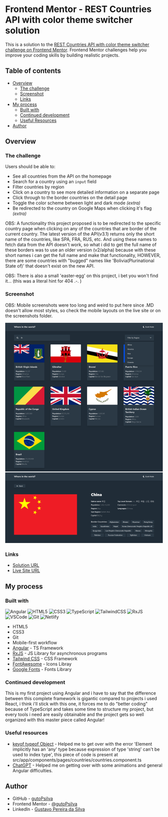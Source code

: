 # Frontend Mentor - REST Countries API with color theme switcher solution

This is a solution to the [REST Countries API with color theme switcher challenge on Frontend Mentor](https://www.frontendmentor.io/challenges/rest-countries-api-with-color-theme-switcher-5cacc469fec04111f7b848ca). Frontend Mentor challenges help you improve your coding skills by building realistic projects. 

## Table of contents

- [Overview](#overview)
  - [The challenge](#the-challenge)
  - [Screenshot](#screenshot)
  - [Links](#links)
- [My process](#my-process)
  - [Built with](#built-with)
  - [Continued development](#continued-development)
  - [Useful Resources](#useful-resources)
- [Author](#author)

## Overview

### The challenge

Users should be able to:

- See all countries from the API on the homepage
- Search for a country using an `input` field
- Filter countries by region
- Click on a country to see more detailed information on a separate page
- Click through to the border countries on the detail page
- Toggle the color scheme between light and dark mode *(extra)*
- Be redirected to the country on Google Maps when clicking it's flag *(extra)*

OBS: A functionality this project proposed is to be redirected to the specific country page when clicking on any of the countries that are border of the current country. The latest version of the API(v3.1) returns only the short name of the countries, like SPA, FRA, RUS, etc. And using these names to fetch data from the API doesn't work, so what i did to get the full name of these borders was to use an older version (v2/alpha) because with these short names i can get the full name and make that functionality, HOWEVER, there are some countries with "bugged" names like 'Bolivia(Plurinational State of)' that doesn't exist on the new API.

OBS: There is also a small 'easter-egg' on this project, i bet you won't find it... (this was a literal hint for 404 .-. )

### Screenshot

OBS: Mobile screenshots were too long and weird to put here since .MD doesn't allow most styles, so check the mobile layouts on the live site or on the screenshots folder.

<img src="./screenshots/home_desktop.png" alt="desktop home screenshot">
<img src="./screenshots/country_desktop.png" alt="desktop country screenshot">

### Links

- [Solution URL](#)
- [Live Site URL](https://whereintheworld-gutopsilva.netlify.app/)

## My process

### Built with

<!-- Badges -->

![Angular](https://img.shields.io/badge/angular-%23DD0031.svg?style=for-the-badge&logo=angular&logoColor=white)
![HTML5](https://img.shields.io/badge/html5-%23E34F26.svg?style=for-the-badge&logo=html5&logoColor=white)
![CSS3](https://img.shields.io/badge/css3-%231572B6.svg?style=for-the-badge&logo=css3&logoColor=white)
![TypeScript](https://img.shields.io/badge/typescript-%23007ACC.svg?style=for-the-badge&logo=typescript&logoColor=white)
![TailwindCSS](https://img.shields.io/badge/tailwindcss-%2338B2AC.svg?style=for-the-badge&logo=tailwind-css&logoColor=white)
![RxJS](https://img.shields.io/badge/rxjs-%23B7178C.svg?style=for-the-badge&logo=reactivex&logoColor=white)
![VSCode](https://img.shields.io/badge/-VSCODE-007ACC?style=for-the-badge&&logo=visual-studio-code&logoColor=white)
![Git](https://img.shields.io/badge/git-%23F05033.svg?style=for-the-badge&logo=git&logoColor=white)
![Netlify](https://img.shields.io/badge/netlify-%23000000.svg?style=for-the-badge&logo=netlify&logoColor=#00C7B7)

- HTML5
- CSS3
- Git
- Mobile-first workflow
- [Angular](https://angular.io/) - TS Framework
- [RxJS](https://rxjs.dev/) - JS Library for asynchronous programs
- [Tailwind CSS](https://tailwindcss.com/) - CSS Framework
- [FontAwesome](https://fontawesome.com/) - Icons Libray
- [Google Fonts](https://fonts.google.com/) - Fonts Library

### Continued development

This is my first project using Angular and i have to say that the difference between this complete framework is gigantic compared to projects i used React, i think i'll stick with this one, it forces me to do "better coding" because of TypeScript and takes some time to structure my project, but every tools i need are easily obtainable and the project gets so well organized with this master piece called Angular!

### Useful resources

- [keyof typeof Object](https://bobbyhadz.com/blog/typescript-element-implicitly-has-any-type-expression#element-implicitly-has-an-any-type-because-expression-of-type-string-cant-be-used-to-index-type) - Helped me to get over with the error 'Element implicitly has an 'any' type because expression of type 'string' can't be used to index type', this piece of code is present at src/app/components/pages/countries/countries.component.ts
- [ChatGPT](https://chat.openai.com/) - Helped me on getting over with some animations and general Angular difficulties.

## Author

- GitHub - [gutoPsilva](https://github.com/gutoPsilva)
- Frontend Mentor - [@gutoPsilva](https://www.frontendmentor.io/profile/gutoPsilva)
- LinkedIn - [Gustavo Pereira da Silva](https://www.linkedin.com/in/gustavo-pereira-da-silva-b5b684247/)
